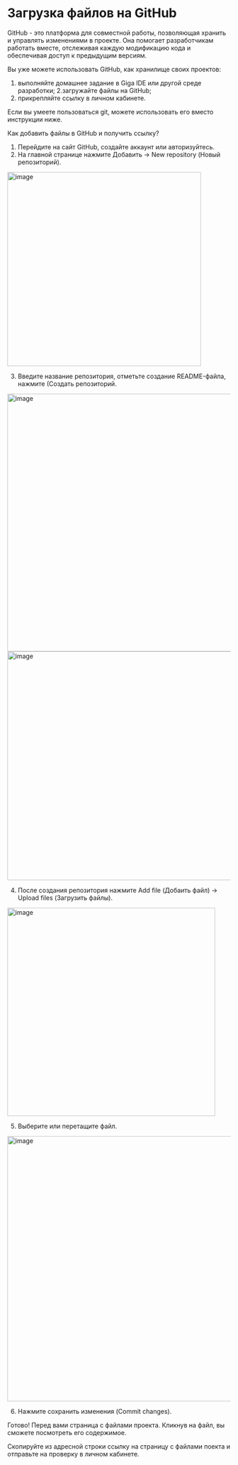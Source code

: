 # Загрузка файлов на GitHub
GitHub - это платформа для совместной работы, позволяющая хранить и управлять изменениями в проекте. Она помогает разработчикам работать вместе, отслеживая каждую модификацию кода и обеспечивая доступ к предыдущим версиям.

Вы уже можете использовать GitHub, как хранилище своих проектов:
1. выполняйте домашнее задание в Giga IDE или другой среде разработки;
2.загружайте файлы на GitHub;
3. прикрепляйте ссылку в личном кабинете.

Если вы умеете пользоваться git, можете использовать его вместо инструкции ниже.

Как добавить файлы в GitHub и получить ссылку?
1. Перейдите на сайт GitHub, создайте аккаунт или авторизуйтесь.
2. На главной странице нажмите Добавить -> New repository (Новый репозиторий).

<img width="437" alt="image" src="https://github.com/user-attachments/assets/0cb43c92-174e-451a-a25d-b5fe34ad2858" />

3. Введите название репозитория, отметьте создание README-файла, нажмите (Создать репозиторий.

<img width="580" alt="image" src="https://github.com/user-attachments/assets/83d451aa-99d8-464c-9ab3-8420f586350f" />

<img width="515" alt="image" src="https://github.com/user-attachments/assets/8fdf8829-387b-4ead-a7c4-746309e57b3d" />

4. После создания репозитория нажмите Add file (Добаить файл) -> Upload files (Загрузить файлы).

<img width="469" alt="image" src="https://github.com/user-attachments/assets/44dcc80e-121c-474c-8448-a79970532eb5" />

5. Выберите или перетащите файл.

<img width="597" alt="image" src="https://github.com/user-attachments/assets/d8937a55-3689-4c47-9eb4-63d86406b752" />

6. Нажмите сохранить изменения (Commit changes).

Готово! Перед вами страница с файлами проекта. Кликнув на файл, вы сможете посмотреть его содержимое.

Скопируйте из адресной строки ссылку на страницу с файлами поекта и отправьте на проверку в личном кабинете.




